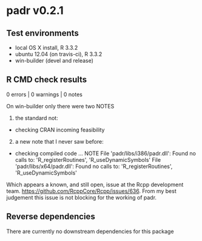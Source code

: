 # padr v0.2.1

## Test environments
* local OS X install, R 3.3.2
* ubuntu 12.04 (on travis-ci), R 3.3.2
* win-builder (devel and release)

## R CMD check results

0 errors | 0 warnings | 0 notes

On win-builder only there were two NOTES

1) the standard not:
* checking CRAN incoming feasibility

2) a new note that I never saw before:
* checking compiled code ... NOTE
File 'padr/libs/i386/padr.dll':
  Found no calls to: 'R_registerRoutines', 'R_useDynamicSymbols'
File 'padr/libs/x64/padr.dll':
  Found no calls to: 'R_registerRoutines', 'R_useDynamicSymbols'

Which appears a known, and still open, issue at the Rcpp development team. https://github.com/RcppCore/Rcpp/issues/636. From my best judgement this issue is not blocking for the working of padr.


## Reverse dependencies

There are currently no downstream dependencies for this package